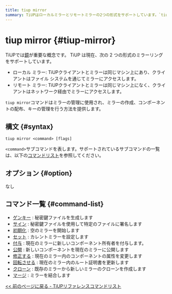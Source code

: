 ```yaml
---
title: tiup mirror
summary: TiUPはローカルミラーとリモートミラーの2つの形式をサポートしています。`tiup mirror`コマンドはミラーの管理に使用され、ミラーの作成、コンポーネントの配布、キーの管理を行います。サポートされているサブコマンドには、ゲンキー、サイン、初期化、セット、付与、公開、修正する、回転させる、クローン、マージがあります。
---
```


# tiup mirror {#tiup-mirror}

TiUPでは[鏡](/tiup/tiup-mirror-reference.md)が重要な概念です。 TiUP は現在、次の 2 つの形式のミラーリングをサポートしています。

-   ローカル ミラー: TiUPクライアントとミラーは同じマシン上にあり、クライアントはファイル システムを通じてミラーにアクセスします。
-   リモート ミラー: TiUPクライアントとミラーは同じマシン上になく、クライアントはネットワーク経由でミラーにアクセスします。

`tiup mirror`コマンドはミラーの管理に使用され、ミラーの作成、コンポーネントの配布、キーの管理を行う方法を提供します。

## 構文 {#syntax}

```shell
tiup mirror <command> [flags]
```

`<command>`サブコマンドを表します。サポートされているサブコマンドの一覧は、以下の[コマンドリスト](#command-list)を参照してください。

## オプション {#option}

なし

## コマンド一覧 {#command-list}

-   [ゲンキー](/tiup/tiup-command-mirror-genkey.md) : 秘密鍵ファイルを生成します
-   [サイン](/tiup/tiup-command-mirror-sign.md) : 秘密鍵ファイルを使用して特定のファイルに署名します
-   [初期化](/tiup/tiup-command-mirror-init.md) : 空のミラーを開始します
-   [セット](/tiup/tiup-command-mirror-set.md) : カレントミラーを設定します
-   [付与](/tiup/tiup-command-mirror-grant.md) : 現在のミラーに新しいコンポーネント所有者を付与します。
-   [公開](/tiup/tiup-command-mirror-publish.md) : 新しいコンポーネントを現在のミラーに公開します
-   [修正する](/tiup/tiup-command-mirror-modify.md) : 現在のミラー内のコンポーネントの属性を変更します
-   [回転させる](/tiup/tiup-command-mirror-rotate.md) : 現在のミラー内のルート証明書を更新します
-   [クローン](/tiup/tiup-command-mirror-clone.md) : 既存のミラーから新しいミラーのクローンを作成します
-   [マージ](/tiup/tiup-command-mirror-merge.md) : ミラーを結合します

[&lt;&lt; 前のページに戻る - TiUPリファレンスコマンドリスト](/tiup/tiup-reference.md#command-list)
